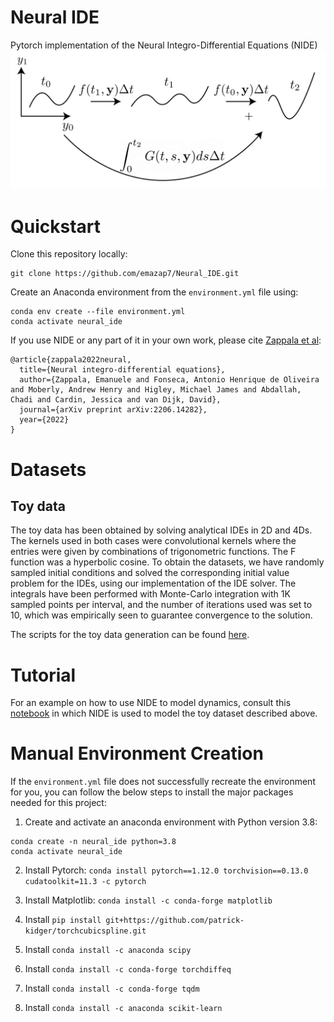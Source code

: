 # Neural IDE

Pytorch implementation of the Neural Integro-Differential Equations (NIDE)
![NIDE Workflow](resources/NIDE_method_github.png)


# Quickstart
Clone this repository locally:

```
git clone https://github.com/emazap7/Neural_IDE.git
```


Create an Anaconda environment from the `environment.yml` file using:

```
conda env create --file environment.yml
conda activate neural_ide
```


If you use NIDE or any part of it in your own work, please cite [Zappala et al](https://arxiv.org/abs/2206.14282):
```
@article{zappala2022neural,
  title={Neural integro-differential equations},
  author={Zappala, Emanuele and Fonseca, Antonio Henrique de Oliveira and Moberly, Andrew Henry and Higley, Michael James and Abdallah, Chadi and Cardin, Jessica and van Dijk, David},
  journal={arXiv preprint arXiv:2206.14282},
  year={2022}
}
```

# Datasets

## Toy data 
The toy data has been obtained by solving analytical IDEs in 2D and 4Ds. The kernels used in both cases were convolutional kernels where the entries were given by combinations of trigonometric functions. The F function was a hyperbolic cosine. To obtain the datasets, we have randomly sampled initial conditions and solved the corresponding initial value problem for the IDEs, using our implementation of the IDE solver. The integrals have been performed with Monte-Carlo integration with 1K sampled points per interval, and the number of iterations used was set to 10, which was empirically seen to guarantee convergence to the solution.

The scripts for the toy data generation can be found [here](resources/NIDE_method_github.png).

# Tutorial
For an example on how to use NIDE to model dynamics, consult this [notebook](nide_spirals_example.ipynb) in which NIDE is used to model the toy dataset described above.


# Manual Environment Creation
If the `environment.yml` file does not successfully recreate the environment for you, you can follow the below steps to install the major packages needed for this project:

1. Create and activate an anaconda environment with Python version 3.8:
```
conda create -n neural_ide python=3.8
conda activate neural_ide
```

2. Install Pytorch: `conda install pytorch==1.12.0 torchvision==0.13.0 cudatoolkit=11.3 -c pytorch`

3. Install Matplotlib: `conda install -c conda-forge matplotlib`

4. Install `pip install git+https://github.com/patrick-kidger/torchcubicspline.git`

5. Install `conda install -c anaconda scipy`

6. Install `conda install -c conda-forge torchdiffeq`

7. Install `conda install -c conda-forge tqdm`

8. Install `conda install -c anaconda scikit-learn`





